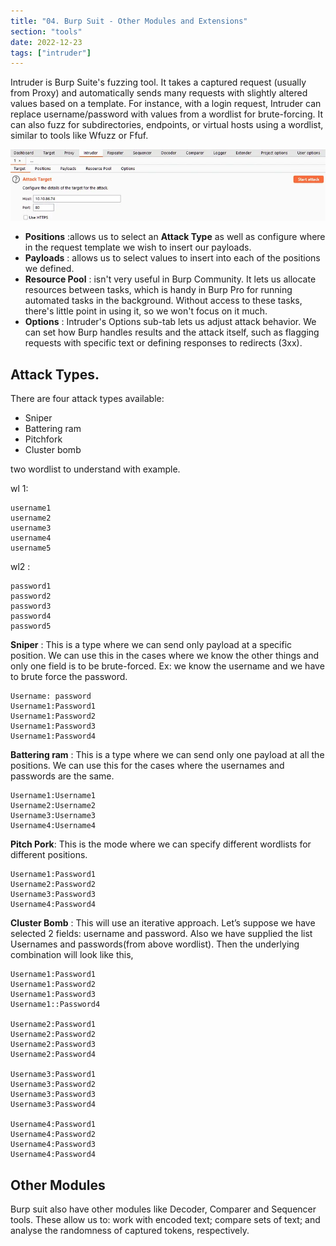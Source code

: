 ```yaml
---
title: "04. Burp Suit - Other Modules and Extensions"
section: "tools"
date: 2022-12-23
tags: ["intruder"]
---
```



Intruder is Burp Suite's fuzzing tool. It takes a captured request (usually from Proxy) and automatically sends many requests with slightly altered values based on a template. For instance, with a login request, Intruder can replace username/password with values from a wordlist for brute-forcing. It can also fuzz for subdirectories, endpoints, or virtual hosts using a wordlist, similar to tools like Wfuzz or Ffuf.

![burp4](media/burp4.png)

- **Positions** :allows us to select an **Attack Type**  as well as configure where in the request template we wish to insert our payloads.
- **Payloads** : allows us to select values to insert into each of the positions we defined.
- **Resource Pool** :  isn't very useful in Burp Community. It lets us allocate resources between tasks, which is handy in Burp Pro for running automated tasks in the background. Without access to these tasks, there's little point in using it, so we won't focus on it much.
- **Options** : Intruder's Options sub-tab lets us adjust attack behavior. We can set how Burp handles results and the attack itself, such as flagging requests with specific text or defining responses to redirects (3xx).

## Attack Types.

There are four attack types available:

- Sniper
- Battering ram
- Pitchfork
- Cluster bomb

two wordlist to understand with example.

wl 1: 

```
username1
username2
username3
username4
username5
```

wl2 :

```
password1
password2
password3
password4
password5
```

**Sniper**  : This is a type where we can send only payload at a specific position. We can use this in the cases where we know the other things and only one field is to be brute-forced. Ex: we know the username and we have to brute force the password.

```
Username: password
Username1:Password1  
Username1:Password2  
Username1:Password3  
Username1:Password4
```

**Battering ram** :  This is a type where we can send only one payload at all the positions. We can use this for the cases where the usernames and passwords are the same.

```
Username1:Username1  
Username2:Username2  
Username3:Username3  
Username4:Username4
```

**Pitch Pork**: This is the mode where we can specify different wordlists for different positions.

```
Username1:Password1  
Username2:Password2  
Username3:Password3  
Username4:Password4
```
**Cluster Bomb** : This will use an iterative approach. Let’s suppose we have selected 2 fields: username and password. Also we have supplied the list Usernames and passwords(from above wordlist).  Then the underlying combination will look like this,

```
Username1:Password1  
Username1:Password2  
Username1:Password3  
Username1::Password4  
  
Username2:Password1  
Username2:Password2  
Username2:Password3  
Username2:Password4  
  
Username3:Password1  
Username3:Password2  
Username3:Password3  
Username3:Password4  
  
Username4:Password1  
Username4:Password2  
Username4:Password3  
Username4:Password4
```

## Other Modules

Burp suit also have other modules like Decoder, Comparer and Sequencer tools. These allow us to: work with encoded text; compare sets of text; and analyse the randomness of captured tokens, respectively.

